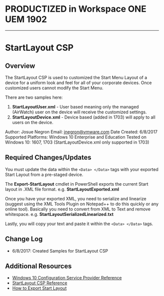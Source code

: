 # PRODUCTIZED in Workspace ONE UEM 1902 #

----------

# StartLayout CSP

## Overview
<!-- Summary Start -->
The StartLayout CSP is used to customized the Start Menu Layout of a device for a uniform look and feel for all of your corporate devices. Once customized users cannot modify the Start Menu.

There are two samples here: 

1. **StartLayoutUser.xml** - User based meaning only the managed (AirWatch) user on the device will receive the customized settings. 
2. **StartLayoutDevice.xml** - Device based (added in 1703) will apply to all users on the device. 

Author: Josue Negron
Email: jnegron@vmware.com
Date Created: 6/8/2017
Supported Platforms: Windows 10 Enterprise and Education
Tested on Windows 10: 1607, 1703 (StartLayoutDevice.xml only supported in 1703)
<!-- Summary End -->

## Required Changes/Updates
You must update the data within the `<Data> </Data>` tags with your exported Start Layout from a pre-staged device. 

The **Export-StartLayout** cmdlet in PowerShell exports the current Start layout in .XML file format. e.g. **StartLayoutExported.xml**

Once you have your exported XML, you need to serialize and linearize (suggest using the XML Tools Plugin on Notepad++ to do this quickly or any online tool). Basically you need to convert from XML to Text and remove whitespace. e.g. **StartLayoutSerializedLinearized.txt**

Lastly, you will copy your text and paste it within the `<Data> </Data>` tags.


## Change Log
- 6/8/2017: Created Samples for StartLayout CSP


## Additional Resources
* [Windows 10 Configuration Service Provider Reference](http://aka.ms/CSPList)
* [StartLayout CSP Reference](https://docs.microsoft.com/en-us/windows/client-management/mdm/policy-configuration-service-provider#start-startlayout)
* [How to Export Start Layout](https://docs.microsoft.com/en-us/windows/configuration/customize-windows-10-start-screens-by-using-mobile-device-management)
